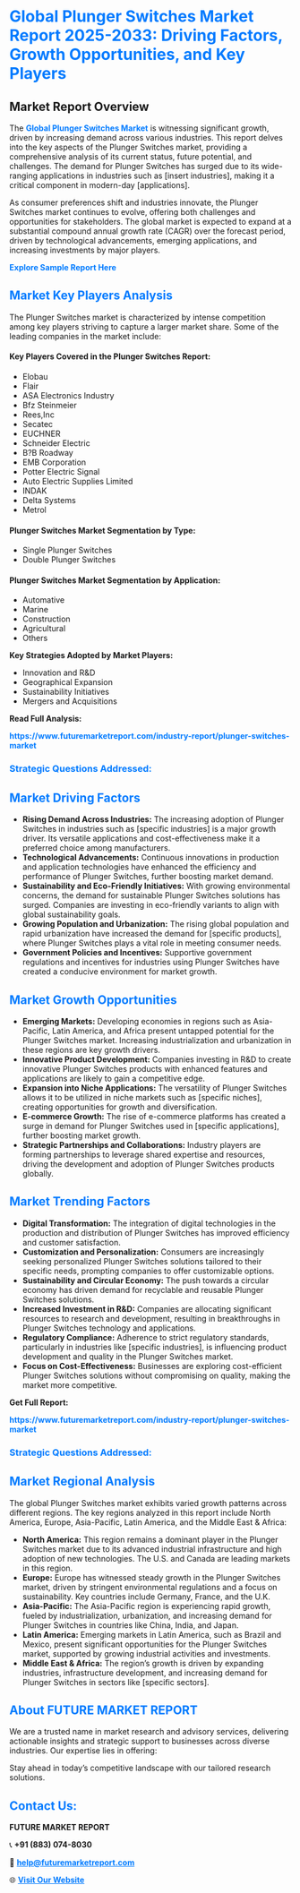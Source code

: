 <h1 style="color: #007BFF;">Global Plunger Switches Market Report 2025-2033: Driving Factors, Growth Opportunities, and Key Players</h1>

<section id="overview">
<h2>Market Report Overview</h2>
<p>The <a href="https://www.futuremarketreport.com/industry-report/plunger-switches-market" style="color: #007BFF; text-decoration: none;"><strong>Global Plunger Switches Market</strong></a> is witnessing significant growth, driven by increasing demand across various industries. This report delves into the key aspects of the Plunger Switches market, providing a comprehensive analysis of its current status, future potential, and challenges. The demand for Plunger Switches has surged due to its wide-ranging applications in industries such as [insert industries], making it a critical component in modern-day [applications].</p>
<p>As consumer preferences shift and industries innovate, the Plunger Switches market continues to evolve, offering both challenges and opportunities for stakeholders. The global market is expected to expand at a substantial compound annual growth rate (CAGR) over the forecast period, driven by technological advancements, emerging applications, and increasing investments by major players.</p>
</section>

<section id="overview">
<p><a href="https://www.futuremarketreport.com/request-sample/reportId=29101" style="color: #007BFF; text-decoration: none;"><strong>Explore Sample Report Here</strong></a></p>
</section>

<section id="key-players">
<h2 style="color: #007BFF;">Market Key Players Analysis</h2>
<p>The Plunger Switches market is characterized by intense competition among key players striving to capture a larger market share. Some of the leading companies in the market include:</p>
<h4>Key Players Covered in the Plunger Switches Report:</h4>
<ul><li>Elobau</li><li>Flair</li><li>ASA Electronics Industry</li><li>Bfz Steinmeier</li><li>Rees,Inc</li><li>Secatec</li><li>EUCHNER</li><li>Schneider Electric</li><li>B?B Roadway</li><li>EMB Corporation</li><li>Potter Electric Signal</li><li>Auto Electric Supplies Limited</li><li>INDAK</li><li>Delta Systems</li><li>Metrol</li></ul>
<h4>Plunger Switches Market Segmentation by Type:</h4>
<ul><li>Single Plunger Switches</li><li>Double Plunger Switches</li></ul>

<h4>Plunger Switches Market Segmentation by Application:</h4>
<ul><li>Automative</li><li>Marine</li><li>Construction</li><li>Agricultural</li><li>Others</li></ul>
<p><strong>Key Strategies Adopted by Market Players:</strong></p>
<ul>
<li>Innovation and R&D</li>
<li>Geographical Expansion</li>
<li>Sustainability Initiatives</li>
<li>Mergers and Acquisitions</li>
</ul>
</section>

<section>
<p><strong>Read Full Analysis: </strong></p><a href="https://www.futuremarketreport.com/industry-report/plunger-switches-market" style="color: #007BFF; text-decoration: none;"><strong>https://www.futuremarketreport.com/industry-report/plunger-switches-market</strong></a>
<h3 style="color: #007BFF;">Strategic Questions Addressed:</h3>
</section>

<section id="driving-factors">
<h2 style="color: #007BFF;">Market Driving Factors</h2>
<ul>
<li><strong>Rising Demand Across Industries:</strong> The increasing adoption of Plunger Switches in industries such as [specific industries] is a major growth driver. Its versatile applications and cost-effectiveness make it a preferred choice among manufacturers.</li>
<li><strong>Technological Advancements:</strong> Continuous innovations in production and application technologies have enhanced the efficiency and performance of Plunger Switches, further boosting market demand.</li>
<li><strong>Sustainability and Eco-Friendly Initiatives:</strong> With growing environmental concerns, the demand for sustainable Plunger Switches solutions has surged. Companies are investing in eco-friendly variants to align with global sustainability goals.</li>
<li><strong>Growing Population and Urbanization:</strong> The rising global population and rapid urbanization have increased the demand for [specific products], where Plunger Switches plays a vital role in meeting consumer needs.</li>
<li><strong>Government Policies and Incentives:</strong> Supportive government regulations and incentives for industries using Plunger Switches have created a conducive environment for market growth.</li>
</ul>
</section>

<section id="growth-opportunities">
<h2 style="color: #007BFF;">Market Growth Opportunities</h2>
<ul>
<li><strong>Emerging Markets:</strong> Developing economies in regions such as Asia-Pacific, Latin America, and Africa present untapped potential for the Plunger Switches market. Increasing industrialization and urbanization in these regions are key growth drivers.</li>
<li><strong>Innovative Product Development:</strong> Companies investing in R&D to create innovative Plunger Switches products with enhanced features and applications are likely to gain a competitive edge.</li>
<li><strong>Expansion into Niche Applications:</strong> The versatility of Plunger Switches allows it to be utilized in niche markets such as [specific niches], creating opportunities for growth and diversification.</li>
<li><strong>E-commerce Growth:</strong> The rise of e-commerce platforms has created a surge in demand for Plunger Switches used in [specific applications], further boosting market growth.</li>
<li><strong>Strategic Partnerships and Collaborations:</strong> Industry players are forming partnerships to leverage shared expertise and resources, driving the development and adoption of Plunger Switches products globally.</li>
</ul>
</section>

<section id="trending-factors">
<h2 style="color: #007BFF;">Market Trending Factors</h2>
<ul>
<li><strong>Digital Transformation:</strong> The integration of digital technologies in the production and distribution of Plunger Switches has improved efficiency and customer satisfaction.</li>
<li><strong>Customization and Personalization:</strong> Consumers are increasingly seeking personalized Plunger Switches solutions tailored to their specific needs, prompting companies to offer customizable options.</li>
<li><strong>Sustainability and Circular Economy:</strong> The push towards a circular economy has driven demand for recyclable and reusable Plunger Switches solutions.</li>
<li><strong>Increased Investment in R&D:</strong> Companies are allocating significant resources to research and development, resulting in breakthroughs in Plunger Switches technology and applications.</li>
<li><strong>Regulatory Compliance:</strong> Adherence to strict regulatory standards, particularly in industries like [specific industries], is influencing product development and quality in the Plunger Switches market.</li>
<li><strong>Focus on Cost-Effectiveness:</strong> Businesses are exploring cost-efficient Plunger Switches solutions without compromising on quality, making the market more competitive.</li>
</ul>
</section>

<section>
<p><strong>Get Full Report: </strong></p><a href="https://www.futuremarketreport.com/industry-report/plunger-switches-market" style="color: #007BFF; text-decoration: none;"><strong>https://www.futuremarketreport.com/industry-report/plunger-switches-market</strong></a>
<h3 style="color: #007BFF;">Strategic Questions Addressed:</h3>
</section>


<section id="regional-analysis">
<h2 style="color: #007BFF;">Market Regional Analysis</h2>
<p>The global Plunger Switches market exhibits varied growth patterns across different regions. The key regions analyzed in this report include North America, Europe, Asia-Pacific, Latin America, and the Middle East & Africa:</p>
<ul>
<li><strong>North America:</strong> This region remains a dominant player in the Plunger Switches market due to its advanced industrial infrastructure and high adoption of new technologies. The U.S. and Canada are leading markets in this region.</li>
<li><strong>Europe:</strong> Europe has witnessed steady growth in the Plunger Switches market, driven by stringent environmental regulations and a focus on sustainability. Key countries include Germany, France, and the U.K.</li>
<li><strong>Asia-Pacific:</strong> The Asia-Pacific region is experiencing rapid growth, fueled by industrialization, urbanization, and increasing demand for Plunger Switches in countries like China, India, and Japan.</li>
<li><strong>Latin America:</strong> Emerging markets in Latin America, such as Brazil and Mexico, present significant opportunities for the Plunger Switches market, supported by growing industrial activities and investments.</li>
<li><strong>Middle East & Africa:</strong> The region’s growth is driven by expanding industries, infrastructure development, and increasing demand for Plunger Switches in sectors like [specific sectors].</li>
</ul>
</section>

<footer>
<h2 style="color: #007BFF;">About FUTURE MARKET REPORT</h2>
<p>We are a trusted name in market research and advisory services, delivering actionable insights and strategic support to businesses across diverse industries. Our expertise lies in offering:</p>

<p>Stay ahead in today’s competitive landscape with our tailored research solutions.</p>

<h2 style="color: #007BFF;">Contact Us:</h2>
<p><strong>FUTURE MARKET REPORT</strong></p>
<p>📞 <strong>+91 (883) 074-8030</strong></p>
<p>📧 <strong><a href="mailto:help@futuremarketreport.com" style="color: #007BFF;">help@futuremarketreport.com</a></strong></p>
<p>🌐 <strong><a href="https://www.futuremarketreport.com/" style="color: #007BFF;">Visit Our Website</a></strong></p>
</footer>